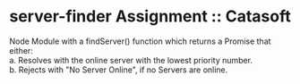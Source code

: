 # server-finder Assignment :: Catasoft
Node Module with a findServer() function which returns a Promise that either:<br/>a. Resolves with the online server with the lowest priority number.<br/>b. Rejects with "No Server 
Online", if no Servers are online.<br/>
